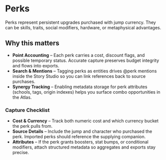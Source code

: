 <!--
MIT License

Copyright (c) 2025 Age-Of-Ages

Permission is hereby granted, free of charge, to any person obtaining a copy
of this software and associated documentation files (the "Software"), to deal
in the Software without restriction, including without limitation the rights
to use, copy, modify, merge, publish, distribute, sublicense, and/or sell
copies of the Software, and to permit persons to do so, subject to the
following conditions:

The above copyright notice and this permission notice shall be included in all
copies or substantial portions of the Software.

THE SOFTWARE IS PROVIDED "AS IS", WITHOUT WARRANTY OF ANY KIND, EXPRESS OR
IMPLIED, INCLUDING BUT NOT LIMITED TO THE WARRANTIES OF MERCHANTABILITY,
FITNESS FOR A PARTICULAR PURPOSE AND NONINFRINGEMENT. IN NO EVENT SHALL THE
AUTHORS OR COPYRIGHT HOLDERS BE LIABLE FOR ANY CLAIM, DAMAGES OR OTHER
LIABILITY, WHETHER IN AN ACTION OF CONTRACT, TORT OR OTHERWISE, ARISING FROM,
OUT OF OR IN CONNECTION WITH THE SOFTWARE OR THE USE OR OTHER DEALINGS IN THE
SOFTWARE.
-->

# Perks

Perks represent persistent upgrades purchased with jump currency. They can be skills, traits, social modifiers, hardware, or metaphysical advantages.

## Why this matters

- **Point Accounting** – Each perk carries a cost, discount flags, and possible temporary status. Accurate capture preserves budget integrity and flows into exports.
- **Search & Mentions** – Tagging perks as entities drives @perk mentions inside the Story Studio so you can link references back to source purchases.
- **Synergy Tracking** – Enabling metadata storage for perk attributes (schools, tags, origin indexes) helps you surface combo opportunities in the Atlas.

### Capture Checklist

- **Cost & Currency** – Track both numeric cost and which currency bucket the perk pulls from.
- **Source Details** – Include the jump and character who purchased the perk. Imported perks should reference the supplying companion.
- **Attributes** – If the perk grants boosters, stat bumps, or conditional modifiers, attach structured metadata so aggregates and exports stay precise.
